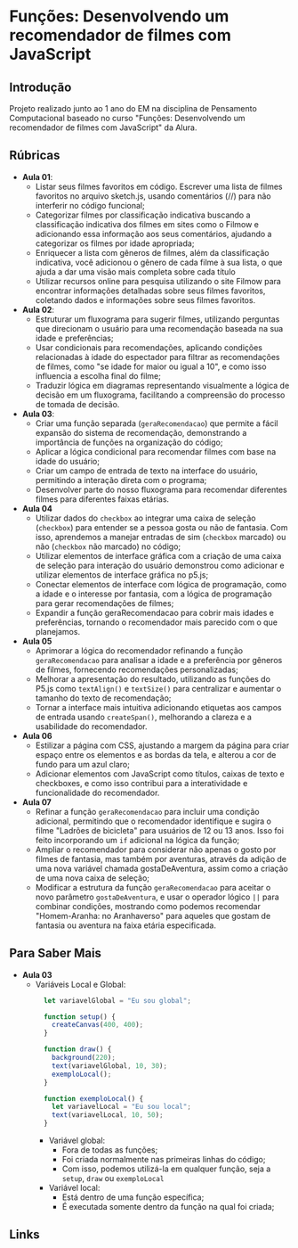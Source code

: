 # Funções: Desenvolvendo um recomendador de filmes com JavaScript

## Introdução

Projeto realizado junto ao 1 ano do EM na disciplina de Pensamento Computacional baseado no curso "Funções: Desenvolvendo um recomendador de filmes com JavaScript" da Alura.

## Rúbricas

* **Aula 01**:
  * Listar seus filmes favoritos em código. Escrever uma lista de filmes favoritos no arquivo sketch.js, usando comentários (//) para não interferir no código funcional;
  * Categorizar filmes por classificação indicativa buscando a classificação indicativa dos filmes em sites como o Filmow e adicionando essa informação aos seus comentários, ajudando a categorizar os filmes por idade apropriada;
  * Enriquecer a lista com gêneros de filmes, além da classificação indicativa, você adicionou o gênero de cada filme à sua lista, o que ajuda a dar uma visão mais completa sobre cada título
  * Utilizar recursos online para pesquisa utilizando o site Filmow para encontrar informações detalhadas sobre seus filmes favoritos, coletando dados e informações sobre seus filmes favoritos.
* **Aula 02**:
  * Estruturar um fluxograma para sugerir filmes, utilizando perguntas que direcionam o usuário para uma recomendação baseada na sua idade e preferências;
  * Usar condicionais para recomendações, aplicando condições relacionadas à idade do espectador para filtrar as recomendações de filmes, como "se idade for maior ou igual a 10", e como isso influencia a escolha final do filme;
  * Traduzir lógica em diagramas representando visualmente a lógica de decisão em um fluxograma, facilitando a compreensão do processo de tomada de decisão.
* **Aula 03**:
  * Criar uma função separada (`geraRecomendacao`) que permite a fácil expansão do sistema de recomendação, demonstrando a importância de funções na organização do código;
  * Aplicar a lógica condicional para recomendar filmes com base na idade do usuário;
  * Criar um campo de entrada de texto na interface do usuário, permitindo a interação direta com o programa;
  * Desenvolver parte do nosso fluxograma para recomendar diferentes filmes para diferentes faixas etárias.
* **Aula 04**
  * Utilizar dados do `checkbox` ao integrar uma caixa de seleção (`checkbox`) para entender se a pessoa gosta ou não de fantasia. Com isso, aprendemos a manejar entradas de sim (`checkbox` marcado) ou não (`checkbox` não marcado) no código;
  * Utilizar elementos de interface gráfica com a criação de uma caixa de seleção para interação do usuário demonstrou como adicionar e utilizar elementos de interface gráfica no p5.js;
  * Conectar elementos de interface com lógica de programação, como a idade e o interesse por fantasia, com a lógica de programação para gerar recomendações de filmes;
  * Expandir a função geraRecomendacao para cobrir mais idades e preferências, tornando o recomendador mais parecido com o que planejamos.
* **Aula 05**
  * Aprimorar a lógica do recomendador refinando a função `geraRecomendacao` para analisar a idade e a preferência por gêneros de filmes, fornecendo recomendações personalizadas;
  * Melhorar a apresentação do resultado, utilizando as funções do P5.js como `textAlign()` e `textSize()` para centralizar e aumentar o tamanho do texto de recomendação;
  * Tornar a interface mais intuitiva adicionando etiquetas aos campos de entrada usando `createSpan()`, melhorando a clareza e a usabilidade do recomendador.
* **Aula 06**
  * Estilizar a página com CSS, ajustando a margem da página para criar espaço entre os elementos e as bordas da tela, e alterou a cor de fundo para um azul claro;
  * Adicionar elementos com JavaScript como títulos, caixas de texto e checkboxes, e como isso contribui para a interatividade e funcionalidade do recomendador.
* **Aula 07**
  * Refinar a função `geraRecomendacao` para incluir uma condição adicional, permitindo que o recomendador identifique e sugira o filme "Ladrões de bicicleta" para usuários de 12 ou 13 anos. Isso foi feito incorporando um `if` adicional na lógica da função;
  * Ampliar o recomendador para considerar não apenas o gosto por filmes de fantasia, mas também por aventuras, através da adição de uma nova variável chamada gostaDeAventura, assim como a criação de uma nova caixa de seleção;
  * Modificar a estrutura da função `geraRecomendacao` para aceitar o novo parâmetro `gostaDeAventura`, e usar o operador lógico `||` para combinar condições, mostrando como podemos recomendar "Homem-Aranha: no Aranhaverso" para aqueles que gostam de fantasia ou aventura na faixa etária especificada.





## Para Saber Mais

* **Aula 03**
  * Variáveis Local e Global:
    ```js
      let variavelGlobal = "Eu sou global";

      function setup() {
        createCanvas(400, 400);
      }

      function draw() {
        background(220);
        text(variavelGlobal, 10, 30);
        exemploLocal();
      }

      function exemploLocal() {
        let variavelLocal = "Eu sou local";
        text(variavelLocal, 10, 50);
      }
    ```
    * Variável global:
      * Fora de todas as funções;
      * Foi criada normalmente nas primeiras linhas do código;
      * Com isso, podemos utilizá-la em qualquer função, seja a `setup`, `draw` ou `exemploLocal`
    * Variável local:
      * Está dentro de uma função específica;
      * É executada somente dentro da função na qual foi criada;

## Links